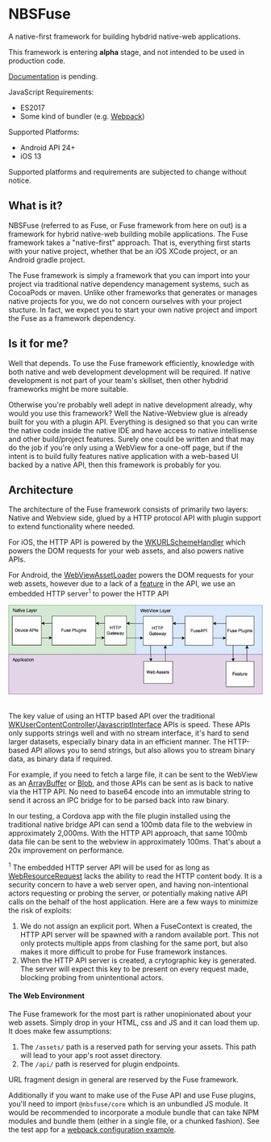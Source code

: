 
# NBSFuse

A native-first framework for building hybdrid native-web applications.

This framework is entering **alpha** stage, and not intended to be used in production code.

[Documentation]('./docs/main.md) is pending.

JavaScript Requirements:
- ES2017
- Some kind of bundler (e.g. [Webpack](https://webpack.js.org/))

Supported Platforms:
- Android API 24+
- iOS 13

Supported platforms and requirements are subjected to change without notice.

## What is it?

NBSFuse (referred to as Fuse, or Fuse framework from here on out) is a framework for hybrid native-web building mobile applications.
The Fuse framework takes a "native-first" approach. That is, everything first starts with your native project, whether that be an iOS XCode project, or an Android gradle project.

The Fuse framework is simply a framework that you can import into your project via traditional native dependency management systems, such as
CocoaPods or maven. Unlike other frameworks that generates or manages native projects for you, we do not concern ourselves with your project stucture. In fact, we expect you to start your own native project and import the Fuse as a framework dependency.

## Is it for me?

Well that depends. To use the Fuse framework efficiently, knowledge with both native and web development development will be required.
If native development is not part of your team's skillset, then other hybdrid frameworks might be more suitable.

Otherwise you're probably well adept in native development already, why would you use this framework? Well the Native-Webview glue is already built for you with a plugin API. Everything is designed so that you can write the native code inside the native IDE and have access to native intellisense and other build/project features. Surely one could be written and that may do the job if you're only using a WebView for a one-off page, but if the intent is to build fully features native application with a web-based UI backed by a native API, then this framework is probably for you.

## Architecture

The architecture of the Fuse framework consists of primarily two layers: Native and Webview side, glued by a HTTP protocol API with plugin support to extend functionality where needed.

For iOS, the HTTP API is powered by the [WKURLSchemeHandler](https://developer.apple.com/documentation/webkit/wkurlschemehandler?language=objc) which powers the DOM requests for your web assets, and also powers native APIs.

For Android, the [WebViewAssetLoader](https://developer.android.com/reference/androidx/webkit/WebViewAssetLoader) powers the DOM requests for your web assets, however due to a lack of a [feature](https://issuetracker.google.com/issues/119844519) in the API, we use an embedded HTTP server<sup>1</sup> to power the HTTP API

<div style="text-align: center">
    <img src="./docs/res/architecture.jpg" />
</div>
</br />

The key value of using an HTTP based API over the traditional [WKUserContentController](https://developer.apple.com/documentation/webkit/wkusercontentcontroller)/[JavascriptInterface](https://developer.android.com/reference/android/webkit/JavascriptInterface) APIs is speed.
These APIs only supports strings well and with no stream interface, it's hard to send larger datasets, especially binary data in an efficient manner. The HTTP-based API allows you to send strings, but also allows you to stream binary data, as binary data if required.

For example, if you need to fetch a large file, it can be sent to the WebView as an [ArrayBuffer](https://developer.mozilla.org/en-US/docs/Web/JavaScript/Reference/Global_Objects/ArrayBuffer) or [Blob](https://developer.mozilla.org/en-US/docs/Web/API/Blob), and those APIs can be sent as is back to native via the HTTP API. No need to base64 encode into an immutable string to send it across an IPC bridge for to be parsed back into raw binary.

In our testing, a Cordova app with the file plugin installed using the traditional native bridge API can send a 100mb data file to the webview in approximately 2,000ms. With the HTTP API approach, that same 100mb data file can be sent to the webview in approximately 100ms. That's about a 20x improvement on performance.

<sup>1</sup> The embedded HTTP server API will be used for as long as [WebResourceRequest](https://developer.android.com/reference/android/webkit/WebResourceRequest) lacks the ability to read the HTTP content body. It is a security concern to have a web server open, and having non-intentional actors requesting or probing the server, or potentially making native API calls on the behalf of the host application. Here are a few ways to minimize the risk of exploits:

1. We do not assign an explicit port. When a FuseContext is created, the HTTP API server will be spawned with a random available port. This not only protects multiple apps from clashing for the same port, but also makes it more difficult to probe for Fuse framework instances.
2. When the HTTP API server is created, a crytographic key is generated. The server will expect this key to be present on every request made, blocking probing from unintentional actors.

#### The Web Environment

The Fuse framework for the most part is rather unopinionated about your web assets. Simply drop in your HTML, css and JS and it can load them up. It does make few assumptions:

1. The `/assets/` path is a reserved path for serving your assets. This path will lead to your app's root asset directory.
2. The `/api/` path is reserved for plugin endpoints.

URL fragment design in general are reserved by the Fuse framework.

Additionally if you want to make use of the Fuse API and use Fuse plugins, you'll need to import `@nbsfuse/core` which is an unbundled JS module.
It would be recommended to incorporate a module bundle that can take NPM modules and bundle them (either in a single file, or a chunked fashion). See the test app for a [webpack configuration example](./testapp/webpack.config.js).
